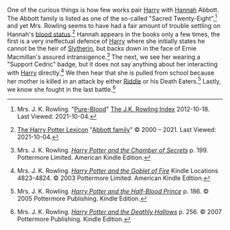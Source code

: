 
One of the curious things is how few works pair [Harry] with [Hannah]
Abbott. The Abbott family is listed as one of the so-called "Sacred
Twenty-Eight",[^211004-10] and yet Mrs. Rowling seems to have had a fair
amount of trouble settling on Hannah's [blood status][Class_and_Blood].[^211004-11] Hannah appears in the books only a few times, the first is
a very ineffectual defence of [Harry] where she initially states he
cannot be the heir of [Slytherin], but backs down in the face of Ernie Macmillan's assured intransigence.[^211004-12] The next, we see her
wearing a "Support Cedric" badge, but it does not say anything about her
interacting with [Harry] directly.[^211004-13] We then hear that she is
pulled from school because her mother is killed in an attack by either
[Riddle] or his Death Eaters.[^211004-14] Lastly, we know she fought in the last battle.[^211004-15]

[Hannah]: ./hannah/
[Riddle]: <../Riddle/Tom Marvolo/>
[Class_and_Blood]: ../../culture/class_and_blood/
[Harry]: </Harrypedia/people/Potter/Harry James/>
[Slytherin]: ../slytherin/salazar/

[^211004-15]:
    Mrs. J. K. Rowling.
    _[Harry Potter and the Deathly Hallows](https://www.goodreads.com/book/show/136251.Harry_Potter_and_the_Deathly_Hallows)_
    p. 256. © 2007 Pottermore Publishing. Kindle Edition.

[^211004-14]:
    Mrs. J. K. Rowling.
    _[Harry Potter and the Half-Blood Prince](https://www.goodreads.com/book/show/1.Harry_Potter_and_the_Half_Blood_Prince)_
    p. 186. © 2005 Pottermore Publishing. Kindle Edition.

[^211004-13]:
    Mrs. J. K. Rowling.
    _[Harry Potter and the Goblet of Fire](https://www.goodreads.com/book/show/6.Harry_Potter_and_the_Goblet_of_Fire)_
    Kindle Locations 4823-4824. © 2003 Pottermore Limited. American Kindle Edition.

[^211004-12]:
    Mrs. J. K. Rowling.
    _[Harry Potter and the Chamber of Secrets](https://www.goodreads.com/book/show/15881.Harry_Potter_and_the_Chamber_of_Secrets)_
    p. 199. Pottermore Limited. American Kindle Edition.

[^211004-11]:
    [The Harry Potter Lexicon](https://www.hp-lexicon.org/)
    "[Abbott family](https://www.hp-lexicon.org/character/abbott-family/)"
    © 2000 – 2021. Last Viewed: 2021-10-04.

[^211004-10]:
    Mrs. J. K. Rowling.
    "[Pure-Blood](https://www.rowlingindex.org/work/pmpbl/)"
    [The J.K. Rowling Index](https://www.rowlingindex.org)
    2012-10-18. Last Viewed: 2021-10-04.
